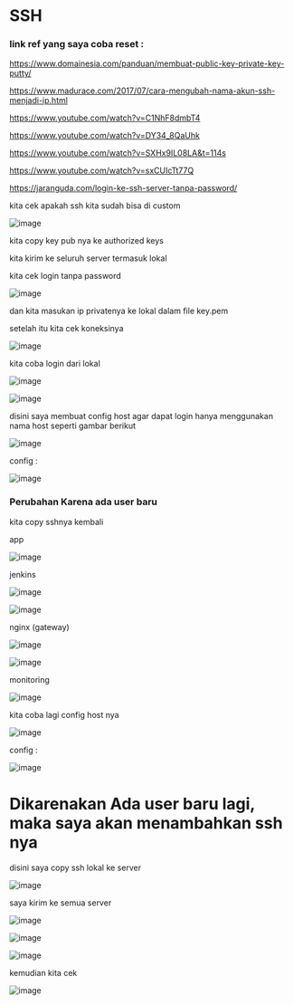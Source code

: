 # SSH

### link ref yang saya coba reset : 

https://www.domainesia.com/panduan/membuat-public-key-private-key-putty/

https://www.madurace.com/2017/07/cara-mengubah-nama-akun-ssh-menjadi-ip.html

https://www.youtube.com/watch?v=C1NhF8dmbT4

https://www.youtube.com/watch?v=DY34_8QaUhk

https://www.youtube.com/watch?v=SXHx9IL08LA&t=114s

https://www.youtube.com/watch?v=sxCUIcTt77Q

https://jaranguda.com/login-ke-ssh-server-tanpa-password/

kita cek apakah ssh kita sudah bisa di custom

![image](https://user-images.githubusercontent.com/99697182/176081253-248fb983-69c8-4053-a444-16753ba1ee8b.png)

kita copy key pub nya ke authorized keys

kita kirim ke seluruh server termasuk lokal

kita cek login tanpa password

![image](https://user-images.githubusercontent.com/99697182/176082123-7271d5cf-d03b-447a-9e1a-e533b1a7b108.png)


dan kita masukan ip privatenya ke lokal dalam file key.pem

setelah itu kita cek koneksinya

![image](https://user-images.githubusercontent.com/99697182/176091727-45cc2c59-52e3-41c9-a46f-a9c7ddc28e95.png)

kita coba login dari lokal

![image](https://user-images.githubusercontent.com/99697182/176092873-8914f0e7-fb16-4720-958e-7e6760379bd6.png)

![image](https://user-images.githubusercontent.com/99697182/176096257-5eaf0f93-0b8a-4f05-b51d-af56fa07b64f.png)

disini saya membuat config host agar dapat login hanya menggunakan nama host seperti gambar berikut

![image](https://user-images.githubusercontent.com/99697182/176097022-2ca92e3d-6980-41b5-bda6-3ffab44e4f90.png)

config :

![image](https://user-images.githubusercontent.com/99697182/176096972-8473a65a-66a6-440d-a70b-a646d10582de.png)


### Perubahan Karena ada user baru

kita copy sshnya kembali

app

![image](https://user-images.githubusercontent.com/99697182/176154656-5cbe4a37-56c5-47a7-990a-2c3a803fd58f.png)

jenkins 

![image](https://user-images.githubusercontent.com/99697182/176155629-ee64b588-1b55-46ab-8748-7f4207c1a71f.png)

![image](https://user-images.githubusercontent.com/99697182/176156299-65803bb1-43de-4bf8-a88a-fc7fa871f91a.png)

nginx (gateway)

![image](https://user-images.githubusercontent.com/99697182/176157376-301d417f-8a7e-4723-acfa-5f6a4fb1f0a1.png)

![image](https://user-images.githubusercontent.com/99697182/176157428-e3d47fea-599e-49ce-9c49-2e97a6dfcbc0.png)

monitoring 

![image](https://user-images.githubusercontent.com/99697182/176158295-df7d1c4c-aaab-4cf9-8207-ca048c5bcff8.png)


kita coba lagi config host nya

![image](https://user-images.githubusercontent.com/99697182/176159632-f8614c0c-455b-4e5f-9fc7-83349f3c6ab4.png)

config :

![image](https://user-images.githubusercontent.com/99697182/176159387-f51fcf87-e7dd-462c-a15b-c8aa2f6dbede.png)

# Dikarenakan Ada user baru lagi, maka saya akan menambahkan ssh nya

disini saya copy ssh lokal ke server 

![image](https://user-images.githubusercontent.com/99697182/176198950-dc336fa9-03a6-4989-9f88-1848c30316be.png)

saya kirim ke semua server

![image](https://user-images.githubusercontent.com/99697182/176199678-8e577793-6e1e-47eb-9c98-d45613841a44.png)

![image](https://user-images.githubusercontent.com/99697182/176199861-61b59d8a-20a2-435c-a0e4-b0e8c3650b9c.png)

![image](https://user-images.githubusercontent.com/99697182/176200104-54100eaf-1e61-4138-8055-2c805b7fc1cb.png)

kemudian kita cek 

![image](https://user-images.githubusercontent.com/99697182/176200284-504b40a7-a0f4-469b-9de5-6a84aac9dcf5.png)










